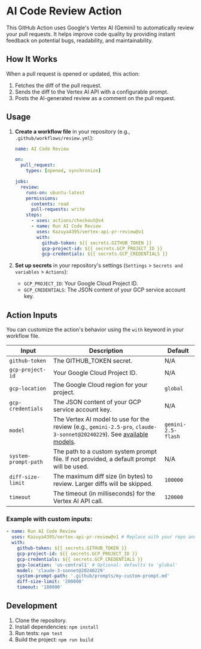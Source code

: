 # AI Code Review Action

This GitHub Action uses Google's Vertex AI (Gemini) to automatically review your pull requests. It helps improve code quality by providing instant feedback on potential bugs, readability, and maintainability.

## How It Works

When a pull request is opened or updated, this action:

1.  Fetches the diff of the pull request.
2.  Sends the diff to the Vertex AI API with a configurable prompt.
3.  Posts the AI-generated review as a comment on the pull request.

## Usage

1.  **Create a workflow file** in your repository (e.g., `.github/workflows/review.yml`):

    ```yaml
    name: AI Code Review

    on:
      pull_request:
        types: [opened, synchronize]

    jobs:
      review:
        runs-on: ubuntu-latest
        permissions:
          contents: read
          pull-requests: write
        steps:
          - uses: actions/checkout@v4
          - name: Run AI Code Review
            uses: Kazuya4395/vertex-api-pr-review@v1
            with:
              github-token: ${{ secrets.GITHUB_TOKEN }}
              gcp-project-id: ${{ secrets.GCP_PROJECT_ID }}
              gcp-credentials: ${{ secrets.GCP_CREDENTIALS }}
    ```

2.  **Set up secrets** in your repository's settings (`Settings` > `Secrets and variables` > `Actions`):
    - `GCP_PROJECT_ID`: Your Google Cloud Project ID.
    - `GCP_CREDENTIALS`: The JSON content of your GCP service account key.

## Action Inputs

You can customize the action's behavior using the `with` keyword in your workflow file.

| Input                | Description                                                                                                                                                                                               | Default            |
| -------------------- | --------------------------------------------------------------------------------------------------------------------------------------------------------------------------------------------------------- | ------------------ |
| `github-token`       | The GITHUB_TOKEN secret.                                                                                                                                                                                  | N/A                |
| `gcp-project-id`     | Your Google Cloud Project ID.                                                                                                                                                                             | N/A                |
| `gcp-location`       | The Google Cloud region for your project.                                                                                                                                                                 | `global`           |
| `gcp-credentials`    | The JSON content of your GCP service account key.                                                                                                                                                         | N/A                |
| `model`              | The Vertex AI model to use for the review (e.g., `gemini-2.5-pro`, `claude-3-sonnet@20240229`). See [available models](https://cloud.google.com/vertex-ai/generative-ai/docs/learn/model-versions?hl=ja). | `gemini-2.5-flash` |
| `system-prompt-path` | The path to a custom system prompt file. If not provided, a default prompt will be used.                                                                                                                  | N/A                |
| `diff-size-limit`    | The maximum diff size (in bytes) to review. Larger diffs will be skipped.                                                                                                                                 | `100000`           |
| `timeout`            | The timeout (in milliseconds) for the Vertex AI API call.                                                                                                                                                 | `120000`           |

### Example with custom inputs:

```yaml
- name: Run AI Code Review
  uses: Kazuya4395/vertex-api-pr-review@v1 # Replace with your repo and version
  with:
    github-token: ${{ secrets.GITHUB_TOKEN }}
    gcp-project-id: ${{ secrets.GCP_PROJECT_ID }}
    gcp-credentials: ${{ secrets.GCP_CREDENTIALS }}
    gcp-location: 'us-central1' # Optional: defaults to 'global'
    model: 'claude-3-sonnet@20240229'
    system-prompt-path: '.github/prompts/my-custom-prompt.md'
    diff-size-limit: '200000'
    timeout: '180000'
```

## Development

1.  Clone the repository.
2.  Install dependencies: `npm install`
3.  Run tests: `npm test`
4.  Build the project: `npm run build`
